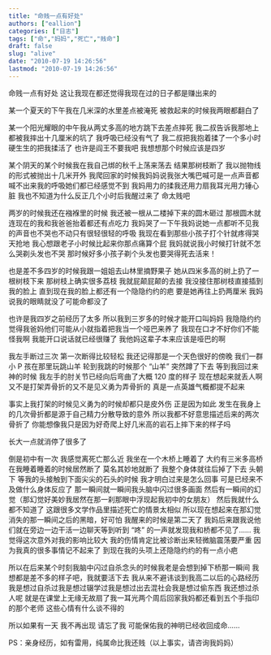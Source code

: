 ```yaml
---
title: "命贱一点有好处"
authors: ["eallion"]
categories: ["日志"]
tags: ["命","妈妈","死亡","贱命"]
draft: false
slug: "alive"
date: "2010-07-19 14:26:56"
lastmod: "2010-07-19 14:26:56"
---
```


命贱一点有好处
这让我现在都还觉得我现在过的日子都是赚出来的

某一个夏天的下午我在几米深的水里差点被淹死
被救起来的时候我两眼都翻白了

某一个阳光耀眼的中午我从两丈多高的地方跳下去差点摔死
我二叔告诉我那地上都被我摔出十几厘米的坑了
我呼吸已经没有气了
我二叔把我抱着揉了一个多小时硬生生的把我揉活了
也许是阎王不要我吧
我想想那个时候应该是四岁

某个阴天的某个时候我在我自己绑的秋千上荡来荡去
结果那树枝断了
我以抛物线的形式被抛出十几米开外
我爬回家的时候我妈妈说我张大嘴巴喊可是一点声音都喊不出来我的呼吸她们都已经感觉不到
我妈用力的揉我还用力扇我耳光用力锤心脏
我也不知道为什么反正几个小时后我醒过来了
命太贱吧

两岁的时候我还在襁褓里的时候
我还被一根从二楼掉下来的圆木砸过
那根圆木就连现在的我和我爸爸抬着都还有点吃力
我妈哭了一下午我妈说她一点都听不见我的声音也不哭也不动只有很轻很轻的呼吸
我现在看到那些小孩子打个针就疼得哭天抢地
我心想跟老子小时候比起来你那点痛算个屁
我妈就说我小时候打针就不怎么哭剃头发也不哭
那时候好多小孩子剃个头发也要哭得死去活来！

也是差不多四岁的时候我跟一姐姐去山林里摘野果子
她从四米多高的树上扔了一根树枝下来
那树枝上确实很多荔枝
我就屁颠屁颠的去接
我没接住那树枝直接插到我的脸上
直到现在我的脸上都还有一个隐隐约约的疤
要是她再往上扔两厘米
我妈说我的眼睛就没了可能命都没了

也许是我四岁之前经历了太多
所以我到三岁多的时候才能开口叫妈妈
我隐隐约约觉得我爸妈他们可能从小就指着把我当一个哑巴来养了
我现在口才不好你们不能怪我啊
我能开口说话就已经很赚了
我他妈这辈子本来应该是哑巴的啊

我左手断过三次
第一次断得比较轻松
我还记得那是一个天色很好的傍晚
我们一群小 P 孩在那里玩跳山羊
轮到我跳的时候那个 “山羊” 突然蹲了下去
等到我回过来神的时候
我左手的肘关节已经向后弯曲了大概 120 度的样子
现在想起来就丢人啊
又不是打架弄骨折的又不是见义勇为弄骨折的
真是一点英雄气概都提不起来

事实上我打架的时候见义勇为的时候却都只是皮外伤
正是因为如此
发生在我身上的几次骨折都是源于自己精力分散导致的意外
所以我都不好意思描述后来的两次骨折了
你能想像我只是因为好奇爬上好几米高的岩石上摔下来的样子吗

长大一点就消停了很多了

倒是初中有一次
我感觉离死亡那么近
我坐在一个木桥上睡着了
大约有三米多高桥在我睡着睡着的时候居然断了
莫名其妙地就断了
我整个身体就往后掉了下去
头朝下
等我的头接触到下面尖尖的石头的时候
我才明白过来是怎么回事
可是已经来不及做什么身体反应了
那一瞬间就一瞬间我头脑中闪过很多画面
然后有一瞬间的幻觉（那幻觉好美妙我居然在那一刹那眼中浮现起我初中的女朋友）
然后我就什么都不知道了
这跟很多文学作品里描述死亡的情景太相似
所以现在想起来在那幻觉消失的那一瞬间之后的黑暗，好可怕
我醒来的时候是第二天了
我妈后来跟我说他们就在旁边一边干活一边聊天等到听到 “咚” 的一声就发现我和桥都不见了……
我觉得这次意外对我的影响比较大
我的伤情肯定比被诊断出来轻微脑震荡要严重
因为我真的很多事情记不起来了
到现在我的头项上还隐隐约约的有一点小疤

所以在后来某个时刻我脑中闪过自杀念头的时候我老是会想到掉下桥那一瞬间
我想都是差不多的样子吧，我就要活下去
我从来不避讳谈到我高二以后的心路经历
我是想过自杀过我是想过辍学过我是想过出去混社会我是想过偷东西
我还想过杀人呢
就是在课堂上无缘无故扇了我一耳光两个周后回家我妈都还看到五个手指印的那个老师
这些心情有什么谈不得的

所以如果有一天
我不再出现
请忘了我
可能保佑我的神明已经收回成命……

PS：亲身经历，如有雷用，纯属命比我还贱（以上事实，请咨询我妈妈）
